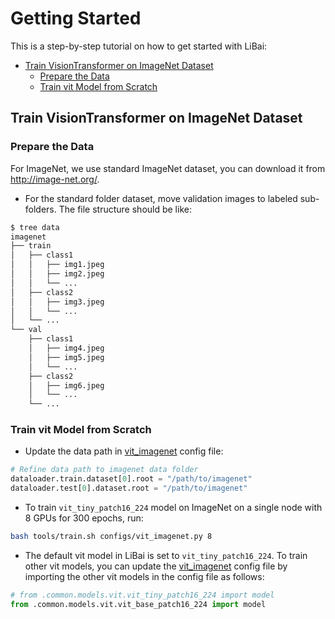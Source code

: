 # Getting Started
This is a step-by-step tutorial on how to get started with LiBai:
- [Train VisionTransformer on ImageNet Dataset](#train-visiontransformer-on-imagenet-dataset)
  - [Prepare the Data](#data-preparation)
  - [Train vit Model from Scratch](#train-vit-model-from-scratch)


## Train VisionTransformer on ImageNet Dataset
### Prepare the Data
For ImageNet, we use standard ImageNet dataset, you can download it from http://image-net.org/.
- For the standard folder dataset, move validation images to labeled sub-folders. The file structure should be like:
```bash
$ tree data
imagenet
├── train
│   ├── class1
│   │   ├── img1.jpeg
│   │   ├── img2.jpeg
│   │   └── ...
│   ├── class2
│   │   ├── img3.jpeg
│   │   └── ...
│   └── ...
└── val
    ├── class1
    │   ├── img4.jpeg
    │   ├── img5.jpeg
    │   └── ...
    ├── class2
    │   ├── img6.jpeg
    │   └── ...
    └── ...

```
### Train vit Model from Scratch
- Update the data path in [vit_imagenet](https://github.com/Oneflow-Inc/libai/blob/main/configs/vit_imagenet.py) config file:
```python
# Refine data path to imagenet data folder
dataloader.train.dataset[0].root = "/path/to/imagenet"
dataloader.test[0].dataset.root = "/path/to/imagenet"
```
- To train `vit_tiny_patch16_224` model on ImageNet on a single node with 8 GPUs for 300 epochs, run:
```bash
bash tools/train.sh configs/vit_imagenet.py 8
```
- The default vit model in LiBai is set to `vit_tiny_patch16_224`. To train other vit models, you can update the [vit_imagenet](https://github.com/Oneflow-Inc/libai/blob/main/configs/vit_imagenet.py) config file by importing the other vit models in the config file as follows:
```python
# from .common.models.vit.vit_tiny_patch16_224 import model
from .common.models.vit.vit_base_patch16_224 import model
```
